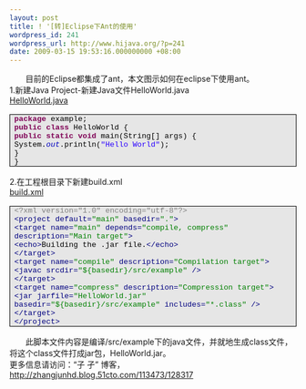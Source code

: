 ```yaml
---
layout: post
title: ! '[转]Eclipse下Ant的使用'
wordpress_id: 241
wordpress_url: http://www.hijava.org/?p=241
date: 2009-03-15 19:53:16.000000000 +08:00
---
```

<div class="MsoNormal" style="text-indent: 21pt;"><span style="font-family: 宋体;">目前的</span><span lang="EN-US">Eclipse</span><span style="font-family: 宋体;">都集成了</span><span lang="EN-US">ant</span><span style="font-family: 宋体;">，本文图示如何在</span><span lang="EN-US">eclipse</span><span style="font-family: 宋体;">下使用</span><span lang="EN-US">ant</span><span style="font-family: 宋体;">。</span></div>
<div class="MsoNormal"><span lang="EN-US">1.</span><span style="font-family: 宋体;">新建</span><span lang="EN-US">Java Project-</span><span style="font-family: 宋体;">新建</span><span lang="EN-US">Java</span><span style="font-family: 宋体;">文件</span><span lang="EN-US">HelloWorld.java</span></div>
<div class="MsoNormal"><span style="text-decoration: underline;"><span lang="EN-US">HelloWorld.java</span></span></div>
<table class="MsoTableGrid" style="border: medium none; border-collapse: collapse;" border="1" cellspacing="0" cellpadding="0">
<tbody>
<tr>
<td style="border: 1pt solid windowtext; padding: 0cm 5.4pt; background: #e6e6e6 none repeat scroll 0% 0%; width: 426.1pt;" width="568" valign="top">
<div class="MsoNormal" style="text-align: left;"><strong><span style="font-size: 10pt; font-family: &quot;Courier New&quot;; color: #7f0055;">package</span></strong><span style="font-size: 10pt; font-family: &quot;Courier New&quot;; color: black;"> example;</span></div>
<div class="MsoNormal" style="text-align: left;"><strong><span style="font-size: 10pt; font-family: &quot;Courier New&quot;; color: #7f0055;">public</span></strong><span style="font-size: 10pt; font-family: &quot;Courier New&quot;; color: black;"> </span><strong><span style="font-size: 10pt; font-family: &quot;Courier New&quot;; color: #7f0055;">class</span></strong><span style="font-size: 10pt; font-family: &quot;Courier New&quot;; color: black;"> HelloWorld {</span></div>
<div class="MsoNormal" style="text-align: left;"><span style="font-size: 10pt; font-family: &quot;Courier New&quot;; color: black;"><span> </span></span><strong><span style="font-size: 10pt; font-family: &quot;Courier New&quot;; color: #7f0055;">public</span></strong><span style="font-size: 10pt; font-family: &quot;Courier New&quot;; color: black;"> </span><strong><span style="font-size: 10pt; font-family: &quot;Courier New&quot;; color: #7f0055;">static</span></strong><span style="font-size: 10pt; font-family: &quot;Courier New&quot;; color: black;"> </span><strong><span style="font-size: 10pt; font-family: &quot;Courier New&quot;; color: #7f0055;">void</span></strong><span style="font-size: 10pt; font-family: &quot;Courier New&quot;; color: black;"> main(String[] args) {</span></div>
<div class="MsoNormal" style="text-align: left;"><span style="font-size: 10pt; font-family: &quot;Courier New&quot;; color: black;"><span> </span>System.</span><em><span style="font-size: 10pt; font-family: &quot;Courier New&quot;; color: #0000c0;">out</span></em><span style="font-size: 10pt; font-family: &quot;Courier New&quot;; color: black;">.println(</span><span style="font-size: 10pt; font-family: &quot;Courier New&quot;; color: #2a00ff;">"Hello World"</span><span style="font-size: 10pt; font-family: &quot;Courier New&quot;; color: black;">);</span></div>
<div class="MsoNormal" style="text-align: left;"><span style="font-size: 10pt; font-family: &quot;Courier New&quot;; color: black;"><span> </span>}</span></div>
<div class="MsoNormal" style="text-align: left;"><span style="font-size: 10pt; font-family: &quot;Courier New&quot;; color: black;">}</span></div></td>
</tr>
</tbody></table>
<div class="MsoNormal"><span lang="EN-US"> </span></div>
<div class="MsoNormal"><span lang="EN-US">2.</span><span style="font-family: 宋体;">在工程根目录下新建</span><span lang="EN-US">build.xml</span></div>
<div class="MsoNormal"><span style="text-decoration: underline;"><span lang="EN-US">build.xml</span></span></div>
<table class="MsoTableGrid" style="border: medium none; border-collapse: collapse;" border="1" cellspacing="0" cellpadding="0">
<tbody>
<tr>
<td style="border: 1pt solid windowtext; padding: 0cm 5.4pt; background: #e6e6e6 none repeat scroll 0% 0%; width: 426.1pt;" width="568" valign="top">
<div class="MsoNormal" style="text-align: left;"><span style="font-size: 10pt; font-family: &quot;Courier New&quot;; color: gray;">&lt;?xml   version="1.0" encoding="utf-8"?&gt;</span></div>
<div class="MsoNormal" style="text-align: left;"><span style="font-size: 10pt; font-family: &quot;Courier New&quot;; color: navy;">&lt;project</span><span style="font-size: 10pt; font-family: &quot;Courier New&quot;; color: black;"> </span><span style="font-size: 10pt; font-family: &quot;Courier New&quot;; color: navy;">default=</span><span style="font-size: 10pt; font-family: &quot;Courier New&quot;; color: green;">"main"</span><span style="font-size: 10pt; font-family: &quot;Courier New&quot;; color: black;"> </span><span style="font-size: 10pt; font-family: &quot;Courier New&quot;; color: navy;">basedir=</span><span style="font-size: 10pt; font-family: &quot;Courier New&quot;; color: green;">"."</span><span style="font-size: 10pt; font-family: &quot;Courier New&quot;; color: navy;">&gt;</span></div>
<div class="MsoNormal" style="text-align: left;"><span style="font-size: 10pt; font-family: &quot;Courier New&quot;; color: black;"><span> </span></span><span style="font-size: 10pt; font-family: &quot;Courier New&quot;; color: navy;">&lt;target</span><span style="font-size: 10pt; font-family: &quot;Courier New&quot;; color: black;"> </span><span style="font-size: 10pt; font-family: &quot;Courier New&quot;; color: navy;">name=</span><span style="font-size: 10pt; font-family: &quot;Courier New&quot;; color: green;">"main"</span><span style="font-size: 10pt; font-family: &quot;Courier New&quot;; color: black;"> </span><span style="font-size: 10pt; font-family: &quot;Courier New&quot;; color: navy;">depends=</span><span style="font-size: 10pt; font-family: &quot;Courier New&quot;; color: green;">"compile, compress"</span><span style="font-size: 10pt; font-family: &quot;Courier New&quot;; color: black;"> </span><span style="font-size: 10pt; font-family: &quot;Courier New&quot;; color: navy;">description=</span><span style="font-size: 10pt; font-family: &quot;Courier New&quot;; color: green;">"Main   target"</span><span style="font-size: 10pt; font-family: &quot;Courier New&quot;; color: navy;">&gt;</span></div>
<div class="MsoNormal" style="text-align: left;"><span style="font-size: 10pt; font-family: &quot;Courier New&quot;; color: black;"><span> </span></span><span style="font-size: 10pt; font-family: &quot;Courier New&quot;; color: navy;">&lt;echo&gt;</span><span style="font-size: 10pt; font-family: &quot;Courier New&quot;; color: black;">Building the .jar file.</span><span style="font-size: 10pt; font-family: &quot;Courier New&quot;; color: navy;">&lt;/echo&gt;</span></div>
<div class="MsoNormal" style="text-align: left;"><span style="font-size: 10pt; font-family: &quot;Courier New&quot;; color: black;"><span> </span></span><span style="font-size: 10pt; font-family: &quot;Courier New&quot;; color: navy;">&lt;/target&gt;</span></div>
<div class="MsoNormal" style="text-align: left;"><span style="font-size: 10pt; font-family: &quot;Courier New&quot;; color: black;"><span> </span></span><span style="font-size: 10pt; font-family: &quot;Courier New&quot;; color: navy;">&lt;target</span><span style="font-size: 10pt; font-family: &quot;Courier New&quot;; color: black;"> </span><span style="font-size: 10pt; font-family: &quot;Courier New&quot;; color: navy;">name=</span><span style="font-size: 10pt; font-family: &quot;Courier New&quot;; color: green;">"compile"</span><span style="font-size: 10pt; font-family: &quot;Courier New&quot;; color: black;"> </span><span style="font-size: 10pt; font-family: &quot;Courier New&quot;; color: navy;">description=</span><span style="font-size: 10pt; font-family: &quot;Courier New&quot;; color: green;">"Compilation target"</span><span style="font-size: 10pt; font-family: &quot;Courier New&quot;; color: navy;">&gt;</span></div>
<div class="MsoNormal" style="text-align: left;"><span style="font-size: 10pt; font-family: &quot;Courier New&quot;; color: black;"><span> </span></span><span style="font-size: 10pt; font-family: &quot;Courier New&quot;; color: navy;">&lt;javac</span><span style="font-size: 10pt; font-family: &quot;Courier New&quot;; color: black;"> </span><span style="font-size: 10pt; font-family: &quot;Courier New&quot;; color: navy;">srcdir=</span><span style="font-size: 10pt; font-family: &quot;Courier New&quot;; color: green;">"${basedir}/src/example"</span><span style="font-size: 10pt; font-family: &quot;Courier New&quot;; color: black;"> </span><span style="font-size: 10pt; font-family: &quot;Courier New&quot;; color: navy;">/&gt;</span></div>
<div class="MsoNormal" style="text-align: left;"><span style="font-size: 10pt; font-family: &quot;Courier New&quot;; color: black;"><span> </span></span><span style="font-size: 10pt; font-family: &quot;Courier New&quot;; color: navy;">&lt;/target&gt;</span></div>
<div class="MsoNormal" style="text-align: left;"><span style="font-size: 10pt; font-family: &quot;Courier New&quot;; color: black;"><span> </span></span><span style="font-size: 10pt; font-family: &quot;Courier New&quot;; color: navy;">&lt;target</span><span style="font-size: 10pt; font-family: &quot;Courier New&quot;; color: black;"> </span><span style="font-size: 10pt; font-family: &quot;Courier New&quot;; color: navy;">name=</span><span style="font-size: 10pt; font-family: &quot;Courier New&quot;; color: green;">"compress"</span><span style="font-size: 10pt; font-family: &quot;Courier New&quot;; color: black;"> </span><span style="font-size: 10pt; font-family: &quot;Courier New&quot;; color: navy;">description=</span><span style="font-size: 10pt; font-family: &quot;Courier New&quot;; color: green;">"Compression target"</span><span style="font-size: 10pt; font-family: &quot;Courier New&quot;; color: navy;">&gt;</span></div>
<div class="MsoNormal" style="text-align: left;"><span style="font-size: 10pt; font-family: &quot;Courier New&quot;; color: black;"><span> </span></span><span style="font-size: 10pt; font-family: &quot;Courier New&quot;; color: navy;">&lt;jar</span><span style="font-size: 10pt; font-family: &quot;Courier New&quot;; color: black;"> </span><span style="font-size: 10pt; font-family: &quot;Courier New&quot;; color: navy;">jarfile=</span><span style="font-size: 10pt; font-family: &quot;Courier New&quot;; color: green;">"HelloWorld.jar"</span><span style="font-size: 10pt; font-family: &quot;Courier New&quot;; color: black;"> </span><span style="font-size: 10pt; font-family: &quot;Courier New&quot;; color: navy;">basedir=</span><span style="font-size: 10pt; font-family: &quot;Courier New&quot;; color: green;">"${basedir}/src/example"</span><span style="font-size: 10pt; font-family: &quot;Courier New&quot;; color: black;"> </span><span style="font-size: 10pt; font-family: &quot;Courier New&quot;; color: navy;">includes=</span><span style="font-size: 10pt; font-family: &quot;Courier New&quot;; color: green;">"*.class"</span><span style="font-size: 10pt; font-family: &quot;Courier New&quot;; color: black;"> </span><span style="font-size: 10pt; font-family: &quot;Courier New&quot;; color: navy;">/&gt;</span></div>
<div class="MsoNormal" style="text-align: left;"><span style="font-size: 10pt; font-family: &quot;Courier New&quot;; color: black;"><span> </span></span><span style="font-size: 10pt; font-family: &quot;Courier New&quot;; color: navy;">&lt;/target&gt;</span></div>
<div class="MsoNormal"><span style="font-size: 10pt; font-family: &quot;Courier New&quot;; color: navy;">&lt;/project&gt;</span></div></td>
</tr>
</tbody></table>
<div class="MsoNormal" style="text-indent: 21pt;"><span style="font-family: 宋体;">此脚本文件内容是编译</span><span lang="EN-US">/src/example</span><span style="font-family: 宋体;">下的</span><span lang="EN-US">java</span><span style="font-family: 宋体;">文件，并就地生成</span><span lang="EN-US">class</span><span style="font-family: 宋体;">文件，将这个</span><span lang="EN-US">class</span><span style="font-family: 宋体;">文件打成</span><span lang="EN-US">jar</span><span style="font-family: 宋体;">包，</span><span lang="EN-US">HelloWorld.jar</span><span style="font-family: 宋体;">。</span></div>
<div class="MsoNormal" style="text-indent: 21pt;"></div>
<div class="MsoNormal">更多信息请访问：“子 孑” 博客，<a href="http://zhangjunhd.blog.51cto.com/113473/128317" target="_blank">http://zhangjunhd.blog.51cto.com/113473/128317</a></div>
